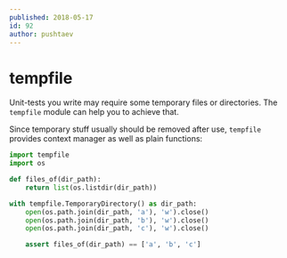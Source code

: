 ```yaml
---
published: 2018-05-17
id: 92
author: pushtaev
---
```


# tempfile

Unit-tests you write may require some temporary files or directories. The `tempfile` module can help you to achieve that.

Since temporary stuff usually should be removed after use, `tempfile` provides context manager as well as plain functions:

```python {hide}
import tempfile
import os

def files_of(dir_path):
    return list(os.listdir(dir_path))
```

```python {continue}
with tempfile.TemporaryDirectory() as dir_path:
    open(os.path.join(dir_path, 'a'), 'w').close()
    open(os.path.join(dir_path, 'b'), 'w').close()
    open(os.path.join(dir_path, 'c'), 'w').close()

    assert files_of(dir_path) == ['a', 'b', 'c']
```
